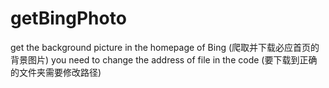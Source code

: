 # getBingPhoto
get the background picture in the homepage of Bing (爬取并下载必应首页的背景图片) 
you need to change the address of file in the code (要下载到正确的文件夹需要修改路径)
